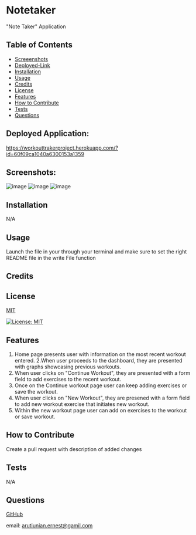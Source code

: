 # Notetaker
 "Note Taker" Application



## Table of Contents
- [Screeenshots](#screenshots)
- [Deployed-Link](#deployed-link)
- [Installation](#installation)
- [Usage](#usage)
- [Credits](#credits)
- [License](#license)
- [Features](#features)
- [How to Contribute](#how-to-contribute)
- [Tests](#tests)
- [Questions](#questions) 



## Deployed Application:
https://workouttrakerproject.herokuapp.com/?id=60f09ca1040a6300153a1359
 
## Screenshots:
![image](https://user-images.githubusercontent.com/82740498/125856954-14018b9e-6246-43a0-a8fd-d1e6a1d729b3.png)
![image](https://user-images.githubusercontent.com/82740498/125857135-bdb351f3-b7e4-4fe2-a550-8a4c2cf40f8d.png)
![image](https://user-images.githubusercontent.com/82740498/125857196-9698ef98-46f2-4ffe-a874-058c1b32390f.png)



## Installation 

N/A

## Usage 

Launch the file in your through your terminal and make sure to set the right README file in the write File function

## Credits 

## License 

[MIT](https://choosealicense.com/licenses/mit/)

[![License: MIT](https://img.shields.io/badge/License-MIT-yellow.svg)](https://opensource.org/licenses/MIT)

## Features 
1. Home page presents user with information on the most recent workout entered.
2.When user proceeds to the dashboard, they are presented with graphs showcasing previous workouts.
3. When user clicks on "Continue Workout", they are presented with a form field to add exercises to the recent workout.
4. Once on the Continue workout page user can keep adding exercises or save the workout.
5. When user clicks on "New Workout", they are presened with a form field to add new workout exercise that initiates new workout.
6. Within the new workout page user can add on exercises to the workout or save workout.


## How to Contribute 

Create a pull request with description of added changes

## Tests 

N/A


## Questions 

[GitHub](https://github.com/ErnestAr)

email: arutiunian.ernest@gamil.com
